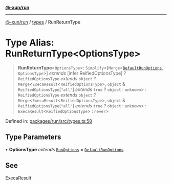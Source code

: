 [**@-xun/run**](../../README.md)

***

[@-xun/run](../../README.md) / [types](../README.md) / RunReturnType

# Type Alias: RunReturnType\<OptionsType\>

> **RunReturnType**\<`OptionsType`\>: `Simplify`\<\[`Merge`\<[`DefaultRunOptions`](DefaultRunOptions.md), `OptionsType`\>\] *extends* \[infer ReifiedOptionsType\] ? `ReifiedOptionsType` *extends* `object` ? `Merge`\<`ExecaResult`\<`ReifiedOptionsType`\>, `object` & `ReifiedOptionsType`\[`"all"`\] *extends* `true` ? `object` : `unknown`\> : `ReifiedOptionsType` *extends* `object` ? `Merge`\<`ExecaResult`\<`ReifiedOptionsType`\>, `object` & `ReifiedOptionsType`\[`"all"`\] *extends* `true` ? `object` : `unknown`\> : `ExecaResult`\<`ReifiedOptionsType`\> : `never`\>

Defined in: [packages/run/src/types.ts:58](https://github.com/Xunnamius/exec-utils/blob/49a686926412eee8a176a3c8893c62abf78eaebf/packages/run/src/types.ts#L58)

## Type Parameters

• **OptionsType** *extends* [`RunOptions`](RunOptions.md) = [`DefaultRunOptions`](DefaultRunOptions.md)

## See

ExecaResult
